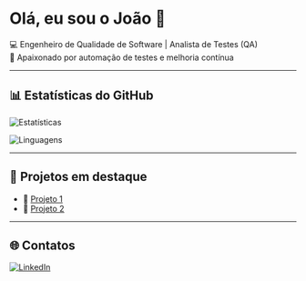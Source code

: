 # Olá, eu sou o João 👋

💻 Engenheiro de Qualidade de Software | Analista de Testes (QA)  
🚀 Apaixonado por automação de testes e melhoria contínua  

---

## 📊 Estatísticas do GitHub
<!-- Estatísticas gerais -->
![Estatísticas](https://github-readme-stats.vercel.app/api?username=JoaoLopes5show_icons=true&theme=radical&count_private=true&token=PAT_1)

<!-- Linguagens mais usadas -->
![Linguagens](https://github-readme-stats.vercel.app/api/top-langs/?username=JoaoLopes5&layout=compact&theme=radical&token=PAT_1)

---

## 🚀 Projetos em destaque
- 🔗 [Projeto 1](https://github.com/JoaoLopes5/Teste-iOS)
- 🔗 [Projeto 2](https://github.com/JoaoLopes5/TesteAPI)

---

## 🌐 Contatos
[![LinkedIn](https://img.shields.io/badge/LinkedIn-000?style=for-the-badge&logo=linkedin&logoColor=0E76A8)](https://www.linkedin.com/in/joão-pedro-tavares-lopes-1940b6275/)
